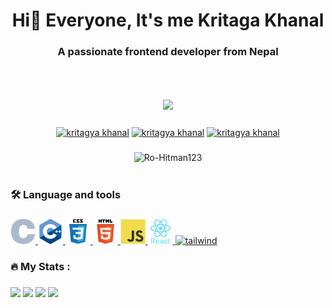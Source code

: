 <h1 align="center">Hi👋 Everyone, It's me Kritaga Khanal</h1>
<h3 align="center">A passionate frontend developer from Nepal</h3>
<br>
<br>
<br>
<div align="center">
  <img height="250" src="https://media.giphy.com/media/M9gbBd9nbDrOTu1Mqx/giphy.gif"  />
</div>

###

<div align="center">
<p align="center">
<a href="https://linkedin.com/in/kritagya khanal" target="blank"><img align="center" src="https://raw.githubusercontent.com/rahuldkjain/github-profile-readme-generator/master/src/images/icons/Social/linked-in-alt.svg" alt="kritagya khanal" height="30" width="40" /></a>
<a href="https://fb.com/kritagya khanal" target="blank"><img align="center" src="https://raw.githubusercontent.com/rahuldkjain/github-profile-readme-generator/master/src/images/icons/Social/facebook.svg" alt="kritagya khanal" height="30" width="40" /></a>
<a href="https://instagram.com/kritagya khanal" target="blank"><img align="center" src="https://raw.githubusercontent.com/rahuldkjain/github-profile-readme-generator/master/src/images/icons/Social/instagram.svg" alt="kritagya khanal" height="30" width="40" /></a>
</p>
</div>

###

<div align="center">
<img src="https://komarev.com/ghpvc/?username=Ro-Hitman123&label=Profile%20views&color=0e75b6&style=flat" alt="Ro-Hitman123" />
</div>

<br>

###

<h3 align="left">🛠 Language and tools</h3>

###

<div align="left">
 <p align="left"> <a href="https://www.cprogramming.com/" target="_blank" rel="noreferrer"> <img src="https://raw.githubusercontent.com/devicons/devicon/master/icons/c/c-original.svg" alt="c" width="40" height="40"/> </a> <a href="https://www.w3schools.com/cpp/" target="_blank" rel="noreferrer"> <img src="https://raw.githubusercontent.com/devicons/devicon/master/icons/cplusplus/cplusplus-original.svg" alt="cplusplus" width="40" height="40"/> </a> <a href="https://www.w3schools.com/css/" target="_blank" rel="noreferrer"> <img src="https://raw.githubusercontent.com/devicons/devicon/master/icons/css3/css3-original-wordmark.svg" alt="css3" width="40" height="40"/> </a> <a href="https://www.w3.org/html/" target="_blank" rel="noreferrer"> <img src="https://raw.githubusercontent.com/devicons/devicon/master/icons/html5/html5-original-wordmark.svg" alt="html5" width="40" height="40"/> </a> <a href="https://developer.mozilla.org/en-US/docs/Web/JavaScript" target="_blank" rel="noreferrer"> <img src="https://raw.githubusercontent.com/devicons/devicon/master/icons/javascript/javascript-original.svg" alt="javascript" width="40" height="40"/> </a> <a href="https://reactjs.org/" target="_blank" rel="noreferrer"> <img src="https://raw.githubusercontent.com/devicons/devicon/master/icons/react/react-original-wordmark.svg" alt="react" width="40" height="40"/> </a> <a href="https://tailwindcss.com/" target="_blank" rel="noreferrer"> <img src="https://www.vectorlogo.zone/logos/tailwindcss/tailwindcss-icon.svg" alt="tailwind" width="40" height="40"/> </a> </p>
</div>

###

<h3 align="left">🔥   My Stats :</h3>

###

![](https://github-readme-stats.vercel.app/api?username=Ro-Hitman123&theme=merko&hide_border=false&include_all_commits=false&count_private=false)
![](https://nirzak-streak-stats.vercel.app/?user=Ro-Hitman123&theme=merko&hide_border=false)
![](https://github-readme-stats.vercel.app/api/top-langs/?username=Ro-Hitman123&theme=merko&hide_border=false&include_all_commits=false&count_private=false&layout=compact)
[![](https://visitcount.itsvg.in/api?id=Ro-Hitman123&icon=0&color=0)](https://visitcount.itsvg.in)












